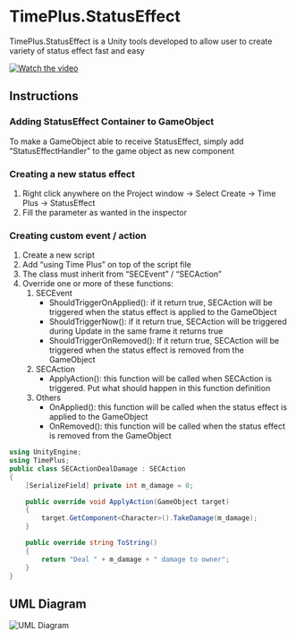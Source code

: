 # TimePlus.StatusEffect
TimePlus.StatusEffect is a Unity tools developed to allow user to create variety of status effect fast and easy

[![Watch the video](https://img.youtube.com/vi/0PLvlRxStz4/0.jpg)](https://youtu.be/0PLvlRxStz4)

## Instructions
### Adding StatusEffect Container to GameObject
To make a GameObject able to receive StatusEffect, simply add “StatusEffectHandler” to the game object as new component

### Creating a new status effect
1. Right click anywhere on the Project window -> Select Create -> Time Plus -> StatusEffect
2. Fill the parameter as wanted in the inspector

### Creating custom event / action
1. Create a new script
2. Add “using Time Plus” on top of the script file
3. The class must inherit from “SECEvent” / “SECAction”
4. Override one or more of these functions:
   1. SECEvent
      * ShouldTriggerOnApplied(): if it return true, SECAction will be triggered when the status effect is applied to the GameObject
      * ShouldTriggerNow(): if it return true, SECAction will be triggered during Update in the same frame it returns true
      * ShouldTriggerOnRemoved(): If it return true, SECAction will be triggered when the status effect is removed from the GameObject
   2. SECAction
      * ApplyAction(): this function will be called when SECAction is triggered. Put what should happen in this function definition
   3. Others
      * OnApplied(): this function will be called when the status effect is applied to the GameObject
      * OnRemoved(): this function will be called when the status effect is removed from the GameObject

```cs
using UnityEngine;
using TimePlus;
public class SECActionDealDamage : SECAction
{
    [SerializeField] private int m_damage = 0;

    public override void ApplyAction(GameObject target)
    {
        target.GetComponent<Character>().TakeDamage(m_damage);
    }

    public override string ToString()
    {
        return "Deal " + m_damage + " damage to owner";
    }
}

```

## UML Diagram
![UML Diagram](https://image.ibb.co/nekvYy/Status_Effect_UML_Diagram.png)
